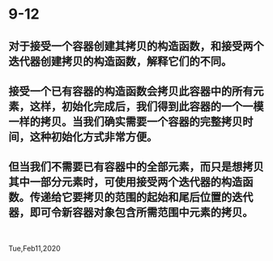 # 9-12

## 对于接受一个容器创建其拷贝的构造函数，和接受两个迭代器创建拷贝的构造函数，解释它们的不同。

## 接受一个已有容器的构造函数会拷贝此容器中的所有元素，这样，初始化完成后，我们得到此容器的一个一模一样的拷贝。当我们确实需要一个容器的完整拷贝时间，这种初始化方式非常方便。

## 但当我们不需要已有容器中的全部元素，而只是想拷贝其中一部分元素时，可使用接受两个迭代器的构造函数。传递给它要拷贝的范围的起始和尾后位置的迭代器，即可令新容器对象包含所需范围中元素的拷贝。

&nbsp;

Tue,Feb11,2020